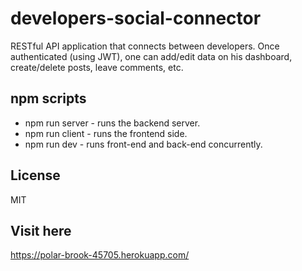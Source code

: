 # developers-social-connector
RESTful API application that connects between developers. Once authenticated (using JWT), one can add/edit data on his dashboard, create/delete posts, leave comments, etc.

## npm scripts
* npm run server - runs the backend server.
* npm run client - runs the frontend side.
* npm run dev - runs front-end and back-end concurrently.

## License
MIT

## Visit here
https://polar-brook-45705.herokuapp.com/
